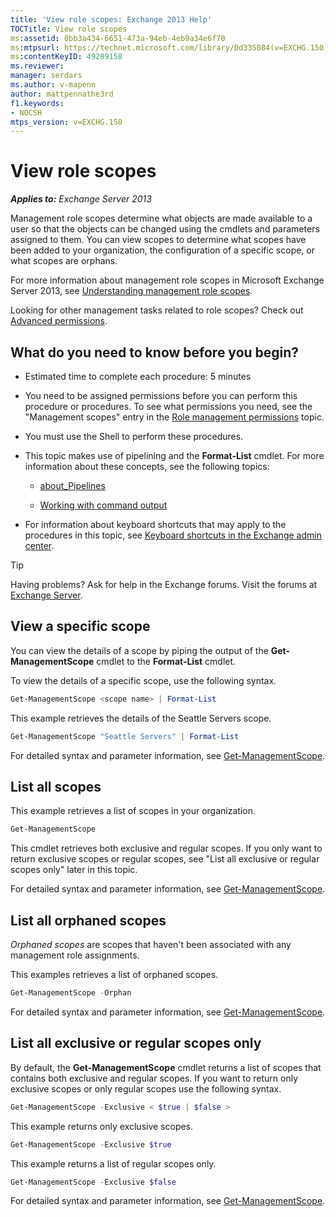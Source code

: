 ```yaml
---
title: 'View role scopes: Exchange 2013 Help'
TOCTitle: View role scopes
ms:assetid: 0bb3a434-6651-473a-94eb-4eb9a34e6f70
ms:mtpsurl: https://technet.microsoft.com/library/Dd335084(v=EXCHG.150)
ms:contentKeyID: 49289158
ms.reviewer: 
manager: serdars
ms.author: v-mapenn
author: mattpennathe3rd
f1.keywords:
- NOCSH
mtps_version: v=EXCHG.150
---
```


# View role scopes

_**Applies to:** Exchange Server 2013_

Management role scopes determine what objects are made available to a user so that the objects can be changed using the cmdlets and parameters assigned to them. You can view scopes to determine what scopes have been added to your organization, the configuration of a specific scope, or what scopes are orphans.

For more information about management role scopes in Microsoft Exchange Server 2013, see [Understanding management role scopes](understanding-management-role-scopes-exchange-2013-help.md).

Looking for other management tasks related to role scopes? Check out [Advanced permissions](advanced-permissions-exchange-2013-help.md).

## What do you need to know before you begin?

- Estimated time to complete each procedure: 5 minutes

- You need to be assigned permissions before you can perform this procedure or procedures. To see what permissions you need, see the "Management scopes" entry in the [Role management permissions](role-management-permissions-exchange-2013-help.md) topic.

- You must use the Shell to perform these procedures.

- This topic makes use of pipelining and the **Format-List** cmdlet. For more information about these concepts, see the following topics:

  - [about_Pipelines](https://docs.microsoft.com/powershell/module/microsoft.powershell.core/about/about_pipelines)

  - [Working with command output](working-with-command-output-exchange-2013-help.md)

- For information about keyboard shortcuts that may apply to the procedures in this topic, see [Keyboard shortcuts in the Exchange admin center](keyboard-shortcuts-in-the-exchange-admin-center-2013-help.md).

> [!TIP]
> Having problems? Ask for help in the Exchange forums. Visit the forums at [Exchange Server](https://go.microsoft.com/fwlink/p/?linkid=60612).

## View a specific scope

You can view the details of a scope by piping the output of the **Get-ManagementScope** cmdlet to the **Format-List** cmdlet.

To view the details of a specific scope, use the following syntax.

```powershell
Get-ManagementScope <scope name> | Format-List
```

This example retrieves the details of the Seattle Servers scope.

```powershell
Get-ManagementScope "Seattle Servers" | Format-List
```

For detailed syntax and parameter information, see [Get-ManagementScope](https://docs.microsoft.com/powershell/module/exchange/Get-ManagementScope).

## List all scopes

This example retrieves a list of scopes in your organization.

```powershell
Get-ManagementScope
```

This cmdlet retrieves both exclusive and regular scopes. If you only want to return exclusive scopes or regular scopes, see "List all exclusive or regular scopes only" later in this topic.

For detailed syntax and parameter information, see [Get-ManagementScope](https://docs.microsoft.com/powershell/module/exchange/Get-ManagementScope).

## List all orphaned scopes

*Orphaned scopes* are scopes that haven't been associated with any management role assignments.

This examples retrieves a list of orphaned scopes.

```powershell
Get-ManagementScope -Orphan
```

For detailed syntax and parameter information, see [Get-ManagementScope](https://docs.microsoft.com/powershell/module/exchange/Get-ManagementScope).

## List all exclusive or regular scopes only

By default, the **Get-ManagementScope** cmdlet returns a list of scopes that contains both exclusive and regular scopes. If you want to return only exclusive scopes or only regular scopes use the following syntax.

```powershell
Get-ManagementScope -Exclusive < $true | $false >
```

This example returns only exclusive scopes.

```powershell
Get-ManagementScope -Exclusive $true
```

This example returns a list of regular scopes only.

```powershell
Get-ManagementScope -Exclusive $false
```

For detailed syntax and parameter information, see [Get-ManagementScope](https://docs.microsoft.com/powershell/module/exchange/Get-ManagementScope).
